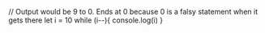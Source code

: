 
// Output would be 9 to 0. Ends at 0 because 0 is a falsy statement when it gets there
let i = 10
while (i--){
    console.log(i)
}